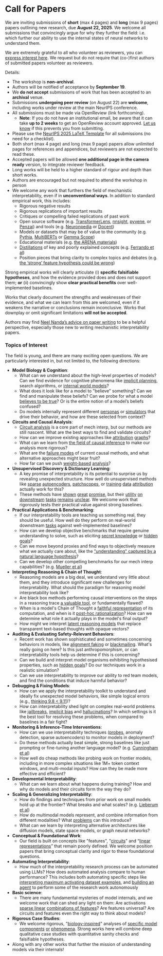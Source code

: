 # Call for Papers
We are inviting submissions of **short** (max 4 pages) and **long** (max 9 pages) papers outlining new research, due **August 22, 2025**. We welcome all submissions that convincingly argue for why they further the field: i.e. which further our ability to use the internal states of neural networks to understand them. 

We are extremely grateful to all who volunteer as reviewers, you can [express interest here](https://www.google.com/url?q=https://docs.google.com/forms/d/e/1FAIpQLSdiw1SJllzoTz_nqzDTzTOGb9DV3W_truQyh-WvYj_QGIi7Mg/viewform?usp%3Ddialog&sa=D&source=editors&ust=1753331745395473&usg=AOvVaw3XnsR-HbsmzeNx-70IoG5U). We request but do not require that (co-)first authors of submitted papers volunteer as reviewers. 

Details: 
* The workshop is **non-archival**.
* Authors will be notified of acceptance by **September 19**.
* We **do not accept** submissions of work that has been accepted to an **archival** venue.
* Submissions **undergoing peer review** (on August 22) are **welcome**, including works under review at the main NeurIPS conference.
* All submissions must be made via OpenReview (link forthcoming).
  * **Note**: If you do not have an institutional email, be aware that it can take **up to 2 weeks** to get an OpenReview account approved. [Let us know](mailto:neurips2025@mechinterpworkshop.com) if this prevents you from submitting.
* Please use the [NeurIPS 2025 LaTeX Template](https://www.google.com/url?q=https://media.neurips.cc/Conferences/NeurIPS2025/Styles.zip&sa=D&source=editors&ust=1753331745398099&usg=AOvVaw1hzlfgmaeUjyDRWgbjluuP) for all submissions (no need for a checklist).
* Both short (max 4 page) and long (max 9 page) papers allow unlimited pages for references and appendices, but reviewers are not expected to read these.
* Accepted papers will be allowed **one additional page in the camera ready** version, to integrate reviewer feedback.
* Long works will be held to a higher standard of rigour and depth than short works.
* Authors are encouraged but not required to attend the workshop in person
* We welcome any work that furthers the field of mechanistic interpretability, even if in **unconventional ways**. In addition to standard empirical work, this includes:
  * Rigorous negative results
  * Rigorous replications of important results
  * Critiques or compelling failed replications of past work
  * Open source software (e.g. [TransformerLens](https://www.google.com/url?q=https://github.com/neelnanda-io/TransformerLens&sa=D&source=editors&ust=1753331745401785&usg=AOvVaw0V4qHduSTtQay24g97YkiR), [nnsight](https://www.google.com/url?q=https://github.com/ndif-team/nnsight&sa=D&source=editors&ust=1753331745402039&usg=AOvVaw2t89ivZToiWnlRlw6GBk04), [pyvene](https://www.google.com/url?q=https://github.com/stanfordnlp/pyvene/tree/main/pyvene/models/mlp&sa=D&source=editors&ust=1753331745402301&usg=AOvVaw3DCCbDeCwmyxQYchUc1B-D), or [Penzai](https://www.google.com/url?q=https://github.com/google-deepmind/penzai&sa=D&source=editors&ust=1753331745402554&usg=AOvVaw1bVnEzIXhSLP6cIwqtJFhV)) and tools (e.g. [Neuronpedia](https://www.google.com/url?q=http://neuronpedia.org&sa=D&source=editors&ust=1753331745402791&usg=AOvVaw0cxrqeEWbjFM1YXohF2t0s) or [Docent](https://www.google.com/url?q=https://transluce.org/introducing-docent&sa=D&source=editors&ust=1753331745403006&usg=AOvVaw0DKnXuD85pJS8ubt9WOpwR))
  * Models or datasets that may be of value to the community (e.g. [Pythia](https://www.google.com/url?q=https://arxiv.org/abs/2304.01373&sa=D&source=editors&ust=1753331745403497&usg=AOvVaw3NhwWwvOut90vPJNQoXn_z), [MultiBERTs](https://www.google.com/url?q=https://arxiv.org/abs/2106.16163&sa=D&source=editors&ust=1753331745403681&usg=AOvVaw37M_l_amsqBZqaoSKfNJ42) or [Gemma Scope](https://www.google.com/url?q=https://arxiv.org/abs/2408.05147&sa=D&source=editors&ust=1753331745403965&usg=AOvVaw12yABwxCGqyjkP9uoW4Eyz))
  * Educational materials (e.g. [the ARENA materials](https://www.google.com/url?q=https://arena3-chapter1-transformer-interp.streamlit.app/&sa=D&source=editors&ust=1753331745404575&usg=AOvVaw10EMTxJRu3tQJgiFt-L4l5))
  * [Distillations](https://www.google.com/url?q=https://distill.pub/2017/research-debt/&sa=D&source=editors&ust=1753331745404987&usg=AOvVaw3fS6aACZtrmWfIM0KdWNmz) of key and poorly explained concepts (e.g. [Ferrando et al](https://www.google.com/url?q=https://arxiv.org/abs/2405.00208&sa=D&source=editors&ust=1753331745405472&usg=AOvVaw3nBr8hhlz0lyxCAENAlbwX))
  * Position pieces that bring clarity to complex topics and debates (e.g. [the ‘strong’ feature hypothesis could be wrong](https://www.google.com/url?q=https://www.alignmentforum.org/posts/tojtPCCRpKLSHBdpn/the-strong-feature-hypothesis-could-be-wrong&sa=D&source=editors&ust=1753331745406410&usg=AOvVaw1aO_Ee_DXm3HUO6wx3nwHU))

Strong empirical works will clearly articulate (i) **specific falsifiable hypotheses**, and how the evidence provided does and does not support them; **or** (ii) convincingly show **clear practical benefits** over well-implemented baselines. 

Works that clearly document the strengths and weaknesses of their evidence, and what we can learn from this are welcomed, even if it weakens the narrative or conclusions remain inconclusive. Works that downplay or omit significant limitations **will not be accepted**. 

Authors may find [Neel Nanda’s advice on paper writing](https://www.google.com/url?q=https://www.alignmentforum.org/posts/eJGptPbbFPZGLpjsp/highly-opinionated-advice-on-how-to-write-ml-papers&sa=D&source=editors&ust=1753331745410043&usg=AOvVaw0DuVAXVqIiXEuaFT_rz3rp) to be a helpful perspective, especially those new to writing mechanistic interpretability papers. 
### Topics of Interest
The field is young, and there are many exciting open questions. We are particularly interested in, but not limited to, the following directions: 
* **Model Biology & Cognition**:
  * What can we understand about the high-level properties of models? Can we find evidence for cognitive phenomena like [implicit planning](https://www.google.com/url?q=https://transformer-circuits.pub/2025/attribution-graphs/biology.html%23dives-poems&sa=D&source=editors&ust=1753331745412804&usg=AOvVaw3NwBaKe2LryK7cqPNv9p0p), search algorithms, or [internal world models](https://www.google.com/url?q=https://arxiv.org/abs/2210.13382&sa=D&source=editors&ust=1753331745413169&usg=AOvVaw01-zc_6NZaqlNch69V6J4i)?
  * What does it look like for a model to "believe" something? Can we find and manipulate these beliefs? Can we probe for what a model [believes to be true](https://www.google.com/url?q=https://arxiv.org/abs/2310.06824&sa=D&source=editors&ust=1753331745413770&usg=AOvVaw1vlpLKjs0cR1qv55eUP38A)? Or is the entire notion of a model’s beliefs confused?
  * Do models internally represent different [personas](https://www.google.com/url?q=https://arxiv.org/abs/2406.12094&sa=D&source=editors&ust=1753331745414187&usg=AOvVaw3Blj3BRFpnIUX_BUq3sUvj) or [simulators](https://www.google.com/url?q=https://www.nature.com/articles/s41586-023-06647-8&sa=D&source=editors&ust=1753331745414368&usg=AOvVaw0f8ZaF-3WLdpN9VPh4-HME) that drive their behavior, and how are these selected from context?
* **Circuits and Causal Analysis**:
  * [Circuit analysis](https://www.google.com/url?q=https://distill.pub/2020/circuits/zoom-in/&sa=D&source=editors&ust=1753331745415030&usg=AOvVaw1MuoJsPELnaXTYxFq8xRS6) is a core part of mech interp, but our methods are still nascent. What are the best ways to find and validate circuits?
  * How can we improve existing approaches like [attribution](https://www.google.com/url?q=https://arxiv.org/abs/2406.11944&sa=D&source=editors&ust=1753331745415816&usg=AOvVaw3WSilcit4JZ0Nl3_BPKUXW) [graphs](https://www.google.com/url?q=https://transformer-circuits.pub/2025/attribution-graphs/methods.html&sa=D&source=editors&ust=1753331745416077&usg=AOvVaw1M3ZEpCt13LSyAbvIaSKAQ)?
  * What can we learn from [the field of causal inference](https://www.google.com/url?q=https://arxiv.org/abs/2407.04690&sa=D&source=editors&ust=1753331745416541&usg=AOvVaw0-UEyfwWWE1NSpK3sW2cjZ) to make our analysis more rigorous?
  * What are the [failure modes](https://www.google.com/url?q=https://arxiv.org/abs/2307.15771&sa=D&source=editors&ust=1753331745416954&usg=AOvVaw2qz-He_n8Y1IpvetWcOfdH) of current causal methods, and what alternative approaches might bear fruit?
  * How far can we push [weight-based](https://www.google.com/url?q=https://arxiv.org/abs/2301.05217&sa=D&source=editors&ust=1753331745417516&usg=AOvVaw1efFGki65DJfjnERA_yGYR) [analysis](https://www.google.com/url?q=https://arxiv.org/abs/2410.08417&sa=D&source=editors&ust=1753331745417691&usg=AOvVaw30yoqJHo6-zdXfpLdfSLyy)?
* **Unsupervised Discovery & Dictionary Learning**:
  * A key promise of interpretability is its potential to surprise us by revealing unexpected structure. How well do unsupervised methods like [sparse](https://www.google.com/url?q=https://arxiv.org/abs/2103.15949&sa=D&source=editors&ust=1753331745418582&usg=AOvVaw3O7bX740SqW9M61glrI2q6) [autoencoders](https://www.google.com/url?q=https://transformer-circuits.pub/2023/monosemantic-features&sa=D&source=editors&ust=1753331745418836&usg=AOvVaw3Xxrnekzl55zj2KZs5c07M), [patch](https://www.google.com/url?q=https://arxiv.org/abs/2401.06102&sa=D&source=editors&ust=1753331745419044&usg=AOvVaw2cvExndRg9Jmkra4UuatFk)[scopes](https://www.google.com/url?q=https://arxiv.org/abs/2403.10949v2&sa=D&source=editors&ust=1753331745419195&usg=AOvVaw0Pyil18ZJ8KTwG_isUD6G3), or [training](https://www.google.com/url?q=https://proceedings.mlr.press/v70/koh17a?ref%3Dhttps://githubhelp.com&sa=D&source=editors&ust=1753331745419579&usg=AOvVaw3-a96q0PeVxX5fdPhSwlgN) [data](https://www.google.com/url?q=https://arxiv.org/abs/2308.03296&sa=D&source=editors&ust=1753331745419797&usg=AOvVaw1PASbdjHHk4ieUjIKG0iTc) [attribution](https://www.google.com/url?q=https://arxiv.org/abs/2205.11482&sa=D&source=editors&ust=1753331745420048&usg=AOvVaw1wJ5s0yKZ_jFxIbKYQV8fj) actually work for this?
  * These methods have [shown](https://www.google.com/url?q=https://transformer-circuits.pub/2024/scaling-monosemanticity/index.html&sa=D&source=editors&ust=1753331745420623&usg=AOvVaw1WpsRzp7ZNpGd2yYT7REaw) [great](https://www.google.com/url?q=https://transformer-circuits.pub/2025/attribution-graphs/biology.html&sa=D&source=editors&ust=1753331745420856&usg=AOvVaw1j3LwFGy-uJxh7VyOBAbsm) [promise](https://www.google.com/url?q=https://arxiv.org/abs/2503.10965&sa=D&source=editors&ust=1753331745421016&usg=AOvVaw0VtWV6fTdQfStFPics3M2n), but their [utility](https://www.google.com/url?q=https://arxiv.org/abs/2502.16681&sa=D&source=editors&ust=1753331745421452&usg=AOvVaw3xiXK7ESGME_B03q8Rf6D1) [on](https://www.google.com/url?q=https://www.tilderesearch.com/blog/sieve&sa=D&source=editors&ust=1753331745421724&usg=AOvVaw2TE5K662DIVpjEDj-tMiQV) [downstream](https://www.google.com/url?q=https://arxiv.org/abs/2501.17148&sa=D&source=editors&ust=1753331745421915&usg=AOvVaw1hxy3pEJtYiLNBuTuzB4-A) [tasks](https://www.google.com/url?q=https://transformer-circuits.pub/2024/features-as-classifiers/index.html&sa=D&source=editors&ust=1753331745422114&usg=AOvVaw0ZmJwY5Pa9EHz3Ag_5zMFj) [remains](https://www.google.com/url?q=https://arxiv.org/abs/2502.04382&sa=D&source=editors&ust=1753331745422256&usg=AOvVaw3eUxMLDunpmvX-ZSaQQ_z1) [unclear](https://www.google.com/url?q=https://www.alignmentforum.org/posts/4uXCAJNuPKtKBsi28/negative-results-for-saes-on-downstream-tasks&sa=D&source=editors&ust=1753331745422521&usg=AOvVaw1dVSntLwrB12VmWjMSiTif). We welcome work that rigorously tests their practical value against strong baselines.
* **Practical Applications & Benchmarking**:
  * If our interpretability tools are teaching us something real, they should be useful. How well do they perform on real-world downstream [tasks](https://www.google.com/url?q=https://www.lesswrong.com/posts/wGRnzCFcowRCrpX4Y/downstream-applications-as-validation-of-interpretability&sa=D&source=editors&ust=1753331745423909&usg=AOvVaw0JmL6fiWRoxCFjfEXMCQFu) against well-implemented baselines?
  * How can we develop objective benchmarks that require genuine understanding to solve, such as eliciting [secret knowledge](https://www.google.com/url?q=https://arxiv.org/abs/2505.14352&sa=D&source=editors&ust=1753331745424512&usg=AOvVaw0dAvQOs2q5xUzEAaT7jaGo) or [hidden goals](https://www.google.com/url?q=https://arxiv.org/abs/2503.10965&sa=D&source=editors&ust=1753331745424791&usg=AOvVaw0IrMS1ff40sOsNShq8aYG_)?
  * Can we move beyond proxies and find ways to objectively measure what we actually care about, like the ["understanding" captured by a natural language hypothesis](https://www.google.com/url?q=https://arxiv.org/abs/2502.04382&sa=D&source=editors&ust=1753331745425693&usg=AOvVaw2JwNvokC2Sg-Cf8Gu8Ieac)?
  * Can we develop other compelling benchmarks for our mech interp capabilities? (e.g. [Mueller et al](https://www.google.com/url?q=https://arxiv.org/abs/2504.13151&sa=D&source=editors&ust=1753331745426425&usg=AOvVaw0iWagQmNb7c5aJD4ydJALb))
* **Interpreting Reasoning & Chain of Thought**:
  * Reasoning models are a big deal, we understand very little about them, and they introduce significant new challenges for interpretability. What should the paradigm for reasoning model interpretability look like?
  * Are black box methods performing causal interventions on the steps in a reasoning trace [a valuable tool](https://www.google.com/url?q=https://arxiv.org/abs/2506.19143&sa=D&source=editors&ust=1753331745428515&usg=AOvVaw3ySAqls8kXwO3xPkMfWP7s), or fundamentally flawed?
  * When is a model's Chain of Thought a [faithful representation](https://www.google.com/url?q=https://arxiv.org/abs/2305.04388&sa=D&source=editors&ust=1753331745429114&usg=AOvVaw10LRkq09SNjyN65Vk25P8F) of its computation, and when is it [post-hoc rationalization](https://www.google.com/url?q=https://arxiv.org/abs/2503.08679&sa=D&source=editors&ust=1753331745429508&usg=AOvVaw2wpvUrQInEIuKQFlA5fZiT)? How can we determine what role it actually plays in the model's final output?
  * How might we interpret [latent reasoning models](https://www.google.com/url?q=https://arxiv.org/abs/2412.06769&sa=D&source=editors&ust=1753331745430191&usg=AOvVaw1zzcvGhtZzurjcFPwU2fCm) that replace transparent text-based thoughts with opaque vectors?
* **Auditing & Evaluating Safety-Relevant Behaviors**:
  * Recent work has shown sophisticated and sometimes concerning behaviors in models, like [alignment faking](https://www.google.com/url?q=https://arxiv.org/abs/2412.14093&sa=D&source=editors&ust=1753331745431518&usg=AOvVaw2OxmoW6pNIHM8zcv1AjYYA) or [blackmailing](https://www.google.com/url?q=https://www.anthropic.com/research/agentic-misalignment&sa=D&source=editors&ust=1753331745431850&usg=AOvVaw0Qa9rgcGI0U5150NcmnW9B). What's really going on here? Is this just anthropomorphism, or can interpretability tools help us determine if this is concerning?
  * Can we build and interpret model organisms exhibiting hypothesised properties, such as [hidden goals](https://www.google.com/url?q=https://arxiv.org/abs/2503.10965&sa=D&source=editors&ust=1753331745432859&usg=AOvVaw369jgKQktUdCGem61d_KsD)? Do our techniques work in a realistic simulation?
  * Can we use interpretability to improve our ability to red team models, and find the conditions that induce harmful behavior?
* **Debugging & Fixing Models**:
  * How can we apply the interpretability toolkit to understand and ideally fix unexpected model behaviors, like simple logical errors (e.g., [thinking 9.8 < 9.11](https://www.google.com/url?q=https://transluce.org/observability-interface&sa=D&source=editors&ust=1753331745434674&usg=AOvVaw3U8W6YbiDskpUtNmC-RBWt))?
  * How can interpretability shed light on complex real-world problems like [jailbreaks](https://www.google.com/url?q=https://transformer-circuits.pub/2025/attribution-graphs/biology.html%23dives-jailbreak&sa=D&source=editors&ust=1753331745435384&usg=AOvVaw2Vyn2KD2lrgmQfN3B9Kd_u), [implicit bias](https://www.google.com/url?q=https://arxiv.org/abs/2506.10922&sa=D&source=editors&ust=1753331745435689&usg=AOvVaw0P81J8EYASQBsru6coeW9t) and [hallucinations](https://www.google.com/url?q=https://arxiv.org/abs/2411.14257&sa=D&source=editors&ust=1753331745436012&usg=AOvVaw2k08ukjV0knOJ7LgHWSSfY)? In which settings is it the best tool for resolving these problems, when compared to baselines in a fair fight?
* **Monitoring & Inference-Time Interventions**:
  * How can we use interpretability techniques ([probes](https://www.google.com/url?q=https://arxiv.org/abs/2102.12452&sa=D&source=editors&ust=1753331745437407&usg=AOvVaw3VvqgDr3W_JTn2ZWXzQQZ3), anomaly detection, sparse autoencoders) to monitor models in deployment?
  * Do these methods actually beat simple, strong baselines like just prompting or fine-tuning another language model? (e.g. [Cunningham et al](https://www.google.com/url?q=https://alignment.anthropic.com/2025/cheap-monitors/&sa=D&source=editors&ust=1753331745438647&usg=AOvVaw3Cd3iw64NgGMOByBuWAkvZ))
  * How well do cheap methods like probing work on frontier models, including in more complex situations like 1M+ token context windows, and multi-modal inputs? How can they be made more effective and efficient?
* **Developmental Interpretability**:
  * What can we learn about what happens during training? How and why do models and their circuits form the way they do?
* **Scaling & Generalizing Interpretability**:
  * How do findings and techniques from prior work on small models hold up at the frontier? What breaks and what scales? (e.g. [Lieberum et al](https://www.google.com/url?q=https://arxiv.org/abs/2307.09458&sa=D&source=editors&ust=1753331745442036&usg=AOvVaw13Hi_fMv4rsfrtj0tGxvvG))
  * How do multimodal models represent, and combine information from different modalities? What [problems](https://www.google.com/url?q=https://openreview.net/pdf?id%3DVUhRdZp8ke&sa=D&source=editors&ust=1753331745442956&usg=AOvVaw1hhPtDIDyYf40japKZzDd7) can this introduce?
  * What can we learn by interpreting alternative architectures like diffusion models, state space models, or graph neural networks?
* **Conceptual & Foundational Work**:
  * Our field is built on concepts like "features", "[circuits](https://www.google.com/url?q=https://distill.pub/2020/circuits/zoom-in/&sa=D&source=editors&ust=1753331745444681&usg=AOvVaw1yAapU9W5sxjystl1HwjpV)" and “[linear representations](https://www.google.com/url?q=https://transformer-circuits.pub/2024/july-update/index.html%23linear-representations&sa=D&source=editors&ust=1753331745445228&usg=AOvVaw0OI29LV71N_OLOmcFU9zrK)” that remain poorly defined. We welcome position papers that bring conceptual clarity and rigor to these foundational questions.
* **Automating Interpretability**:
  * How much of the interpretability research process can be automated using LLMs? How does automated analysis compare to human performance? This includes both automating specific steps like [interpreting maximum activating dataset examples](https://www.google.com/url?q=https://openaipublic.blob.core.windows.net/neuron-explainer/paper/index.html&sa=D&source=editors&ust=1753331745447284&usg=AOvVaw3JR6vsdGB7xWhjis4sHXM6), and [building an agent](https://www.google.com/url?q=https://arxiv.org/abs/2404.14394&sa=D&source=editors&ust=1753331745447661&usg=AOvVaw1rVv1n-a6avEehglm45wdM) to perform some of the research work autonomously
* **Basic science**:
  * There are many fundamental mysteries of model internals, and we welcome work that can shed any light on them: Are activations [sparse linear](https://www.google.com/url?q=https://arxiv.org/abs/1601.03764&sa=D&source=editors&ust=1753331745449103&usg=AOvVaw0QZ3Tf1PrCSCJP48g36vD7) [combinations of features](https://www.google.com/url?q=https://transformer-circuits.pub/2022/toy_model/index.html&sa=D&source=editors&ust=1753331745449497&usg=AOvVaw3nxFpaIbnfzNWvLQtoH7CR)? Are features universal? Are circuits and features even the right way to think about models?
* **Rigorous Case Studies**:
  * We welcome rigorous, "[biology-inspired](https://www.google.com/url?q=https://distill.pub/2020/circuits/curve-circuits/&sa=D&source=editors&ust=1753331745450579&usg=AOvVaw1UmWYB2Wy3FYf_mIcAE-7d)" analyses of [specific model](https://www.google.com/url?q=https://arxiv.org/abs/2310.04625&sa=D&source=editors&ust=1753331745450831&usg=AOvVaw3-kU4WDWKH_-02sY-tXdZ8) [components](https://www.google.com/url?q=https://transformer-circuits.pub/2024/scaling-monosemanticity/index.html&sa=D&source=editors&ust=1753331745451094&usg=AOvVaw0PW73haj4Ya9dypeAcS8aR) [or](https://www.google.com/url?q=https://arxiv.org/abs/2305.01610&sa=D&source=editors&ust=1753331745451270&usg=AOvVaw0NIr_DG-eJAcV9viXQNOKg) [phenomena](https://www.google.com/url?q=https://arxiv.org/abs/2306.09346&sa=D&source=editors&ust=1753331745451459&usg=AOvVaw3nQWyRL8BVWqOwUHuxR5Za). Strong works here will combine deep qualitative case studies with quantitative sanity checks and falsifiable hypotheses.
* Along with any other works that further the mission of understanding models via their internals!